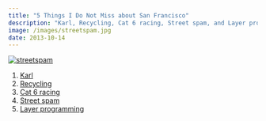 ```yaml
---
title: "5 Things I Do Not Miss about San Francisco"
description: "Karl, Recycling, Cat 6 racing, Street spam, and Layer programming."
image: /images/streetspam.jpg
date: 2013-10-14
---
```

[![streetspam](/images/streetspam.jpg)][1]

1.  [Karl][2]
2.  [Recycling][3]
3.  [Cat 6 racing][4]
4.  [Street spam][5]
5.  [Layer programming][6]

 [1]: http://instagram.com/p/eNG_e#
 [2]: https://twitter.com/KarlTheFog
 [3]: http://www.youtube.com/watch?v=qcdNaajKExs
 [4]: http://bikesnobnyc.blogspot.com/2011/05/probing-for-answers-cat-6-racing-boom.html
 [5]: http://instagram.com/p/eNG_e/
 [6]: https://twitter.com/wednesdaynight/status/389028925344473089
